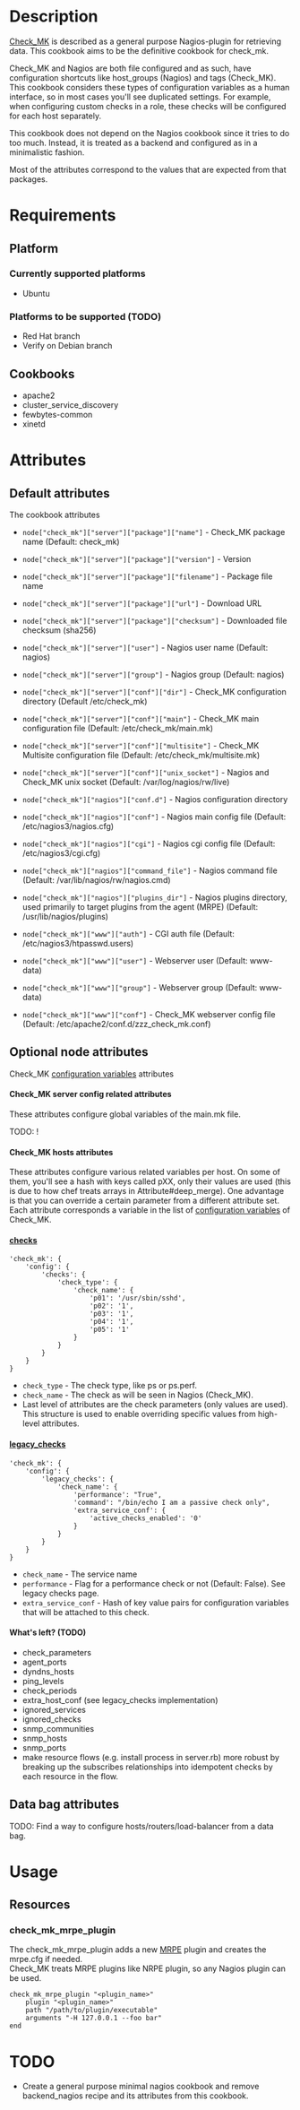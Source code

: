 Description
===========

[Check_MK](http://mathias-kettner.de/check_mk.html) is described as a general purpose Nagios-plugin for retrieving data. This cookbook aims to be the definitive cookbook for check_mk.

Check_MK and Nagios are both file configured and as such, have configuration shortcuts like host_groups (Nagios) and tags (Check_MK). This cookbook considers these types of configuration variables as a human interface, so in most cases you'll see duplicated settings. For example, when configuring custom checks in a role, these checks will be configured for each host separately.

This cookbook does not depend on the Nagios cookbook since it tries to do too much. Instead, it is treated as a backend and configured as in a minimalistic fashion.

Most of the attributes correspond to the values that are expected from that packages.

Requirements
============

Platform
--------

### Currently supported platforms

* Ubuntu

### Platforms to be supported (TODO)

* Red Hat branch
* Verify on Debian branch

Cookbooks
---------

* apache2
* cluster_service_discovery
* fewbytes-common
* xinetd

Attributes
==========

Default attributes
------------------

The cookbook attributes

* `node["check_mk"]["server"]["package"]["name"]` - Check_MK package name (Default: check_mk)
* `node["check_mk"]["server"]["package"]["version"]` - Version
* `node["check_mk"]["server"]["package"]["filename"]` - Package file name
* `node["check_mk"]["server"]["package"]["url"]` - Download URL
* `node["check_mk"]["server"]["package"]["checksum"]` - Downloaded file checksum (sha256)  

* `node["check_mk"]["server"]["user"]` - Nagios user name (Default: nagios)
* `node["check_mk"]["server"]["group"]` - Nagios group (Default: nagios)  

* `node["check_mk"]["server"]["conf"]["dir"]` - Check_MK configuration directory (Default /etc/check_mk)
* `node["check_mk"]["server"]["conf"]["main"]` - Check_MK main configuration file (Default: /etc/check_mk/main.mk)
* `node["check_mk"]["server"]["conf"]["multisite"]` - Check_MK Multisite configuration file (Default: /etc/check_mk/multisite.mk)
* `node["check_mk"]["server"]["conf"]["unix_socket"]` - Nagios and Check_MK unix socket (Default: /var/log/nagios/rw/live)  

* `node["check_mk"]["nagios"]["conf.d"]` - Nagios configuration directory
* `node["check_mk"]["nagios"]["conf"]` - Nagios main config file (Default: /etc/nagios3/nagios.cfg)
* `node["check_mk"]["nagios"]["cgi"]` - Nagios cgi config file (Default: /etc/nagios3/cgi.cfg)
* `node["check_mk"]["nagios"]["command_file"]` - Nagios command file (Default: /var/lib/nagios/rw/nagios.cmd)
* `node["check_mk"]["nagios"]["plugins_dir"]` - Nagios plugins directory, used primarily to target plugins from the agent (MRPE) (Default: /usr/lib/nagios/plugins)  

* `node["check_mk"]["www"]["auth"]` - CGI auth file (Default: /etc/nagios3/htpasswd.users)
* `node["check_mk"]["www"]["user"]` - Webserver user (Default: www-data)
* `node["check_mk"]["www"]["group"]` - Webserver group (Default: www-data)
* `node["check_mk"]["www"]["conf"]` - Check_MK webserver config file (Default: /etc/apache2/conf.d/zzz_check_mk.conf)

Optional node attributes
------------------------

Check_MK [configuration variables](http://mathias-kettner.de/checkmk_configvars.html) attributes

#### Check_MK server config related attributes

These attributes configure global variables of the main.mk file.

TODO: !

#### Check_MK hosts attributes

These attributes configure various related variables per host. On some of them, you'll see a hash with keys called pXX, only their values are used (this is due to how chef treats arrays in Attribute#deep_merge). One advantage is that you can override a certain parameter from a different attribute set. Each attribute corresponds a variable in the list of [configuration variables](http://mathias-kettner.de/checkmk_configvars.html) of Check_MK.

#### [checks](http://mathias-kettner.de/checkmk_checks.html)

    'check_mk': {
        'config': {
            'checks': {
                'check_type': {
                    'check_name': {
                        'p01': '/usr/sbin/sshd',
                        'p02': '1',
                        'p03': '1',
                        'p04': '1',
                        'p05': '1'
                    }
                }
            }
        }
    }

* `check_type` - The check type, like ps or ps.perf.
* `check_name` - The check as will be seen in Nagios (Check_MK).
* Last level of attributes are the check parameters (only values are used). This structure is used to enable overriding specific values from high-level attributes.

#### [legacy_checks](http://mathias-kettner.de/checkmk_legacy_checks.html)

    'check_mk': {
        'config': {
            'legacy_checks': {
                'check_name': {
                    'performance': "True",
                    'command': "/bin/echo I am a passive check only",
                    'extra_service_conf': {
                        'active_checks_enabled': '0'
                    }
                }
            }
        }
    }

* `check_name` - The service name
* `performance` - Flag for a performance check or not (Default: False). See legacy checks page.
* `extra_service_conf` - Hash of key value pairs for configuration variables that will be attached to this check.

#### What's left? (TODO)

* check_parameters
* agent_ports
* dyndns_hosts
* ping_levels
* check_periods
* extra_host_conf (see legacy_checks implementation)
* ignored_services
* ignored_checks
* snmp_communities
* snmp_hosts
* snmp_ports
* make resource flows (e.g. install process in server.rb) more robust by breaking up the subscribes relationships into idempotent checks by each resource in the flow.

Data bag attributes
-------------------

TODO: Find a way to configure hosts/routers/load-balancer from a data bag.

Usage
=====

Resources
---------

### check_mk_mrpe_plugin

The check_mk_mrpe_plugin adds a new [MRPE](http://mathias-kettner.de/checkmk_mrpe.html) plugin and creates the mrpe.cfg if needed.  
Check_MK treats MRPE plugins like NRPE plugin, so any Nagios plugin can be used.

    check_mk_mrpe_plugin "<plugin_name>"
        plugin "<plugin_name>"
        path "/path/to/plugin/executable"
        arguments "-H 127.0.0.1 --foo bar"
    end

TODO
====

* Create a general purpose minimal nagios cookbook and remove backend_nagios recipe and its attributes from this cookbook.